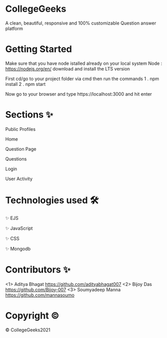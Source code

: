 # CollegeGeeks
A clean, beautiful, responsive and 100% customizable Question answer platform

# Getting Started
Make sure that you have node istalled already on your local system Node : https://nodejs.org/en/ download and install the LTS version

First cd/go to your project folder via cmd then run the commands 1 . npm install 2 . npm start

Now go to your browser and type https://localhost:3000 and hit enter

# Sections ✨
Public Profiles   

Home   

Question Page   

Questions   

Login  

User Activity  



# Technologies used 🛠️
✨ EJS
 
✨ JavaScript
 
✨ CSS

✨ Mongodb




# Contributors ✨
<1> Aditya Bhagat https://github.com/adityabhagat007
<2> Bijoy Das https://github.com/Bijoy-007
<3> Soumyadeep Manna https://github.com/mannasoumo


# Copyright  ©

© CollegeGeeks2021

